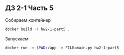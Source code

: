 ## ДЗ 2-1 Часть 5

Собираем контейнер
```bash
docker build -t hw2-1-part5 .
```

Запускаем
```bash
docker run -v $PWD:/app -e FILE=main.py hw2-1-part5
```
